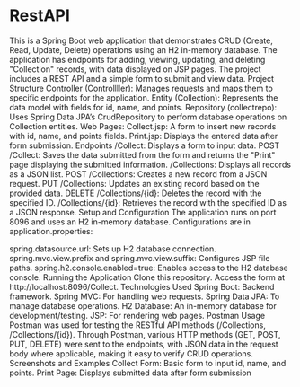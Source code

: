 # RestAPI
This is a  Spring Boot web application that demonstrates CRUD (Create, Read, Update, Delete) operations using  an H2 in-memory database. The application has endpoints for adding, viewing, updating, and deleting "Collection" records, with data displayed on JSP pages. The project includes a REST API and a simple form to submit and view data.
Project Structure
Controller (Controllller): Manages requests and maps them to specific endpoints for the application.
Entity (Collection): Represents the data model with fields for id, name, and points.
Repository (collectrepo): Uses Spring Data JPA’s CrudRepository to perform database operations on Collection entities.
Web Pages:
Collect.jsp: A form to insert new records with id, name, and points fields.
Print.jsp: Displays the entered data after form submission.
Endpoints
/Collect: Displays a form to input data.
POST /Collect: Saves the data submitted from the form and returns the "Print" page displaying the submitted information.
/Collections: Displays all records as a JSON list.
POST /Collections: Creates a new record from a JSON request.
PUT /Collections: Updates an existing record based on the provided data.
DELETE /Collections/{id}: Deletes the record with the specified ID.
/Collections/{id}: Retrieves the record with the specified ID as a JSON response.
Setup and Configuration
The application runs on port 8096 and uses an H2 in-memory database. Configurations are in application.properties:

spring.datasource.url: Sets up H2 database connection.
spring.mvc.view.prefix and spring.mvc.view.suffix: Configures JSP file paths.
spring.h2.console.enabled=true: Enables access to the H2 database console.
Running the Application
Clone this repository.
Access the form at http://localhost:8096/Collect.
Technologies Used
Spring Boot: Backend framework.
Spring MVC: For handling web requests.
Spring Data JPA: To manage database operations.
H2 Database: An in-memory database for development/testing.
JSP: For rendering web pages.
Postman Usage
Postman was used for testing the RESTful API methods (/Collections, /Collections/{id}). Through Postman, various HTTP methods (GET, POST, PUT, DELETE) were sent to the endpoints, with JSON data in the request body where applicable, making it easy to verify CRUD operations.
Screenshots and Examples
Collect Form: Basic form to input id, name, and points.
Print Page: Displays submitted data after form submission
